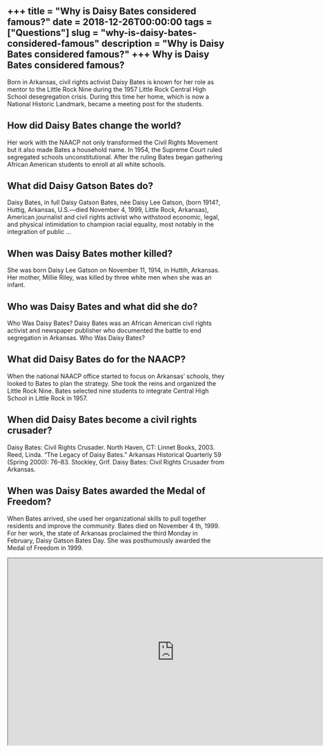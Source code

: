 +++
title = "Why is Daisy Bates considered famous?"
date = 2018-12-26T00:00:00
tags = ["Questions"]
slug = "why-is-daisy-bates-considered-famous"
description = "Why is Daisy Bates considered famous?"
+++
Why is Daisy Bates considered famous?
-------------------------------------

Born in Arkansas, civil rights activist Daisy Bates is known for her role as mentor to the Little Rock Nine during the 1957 Little Rock Central High School desegregation crisis. During this time her home, which is now a National Historic Landmark, became a meeting post for the students.

How did Daisy Bates change the world?
-------------------------------------

Her work with the NAACP not only transformed the Civil Rights Movement but it also made Bates a household name. In 1954, the Supreme Court ruled segregated schools unconstitutional. After the ruling Bates began gathering African American students to enroll at all white schools.

What did Daisy Gatson Bates do?
-------------------------------

Daisy Bates, in full Daisy Gatson Bates, née Daisy Lee Gatson, (born 1914?, Huttig, Arkansas, U.S.—died November 4, 1999, Little Rock, Arkansas), American journalist and civil rights activist who withstood economic, legal, and physical intimidation to champion racial equality, most notably in the integration of public …

When was Daisy Bates mother killed?
-----------------------------------

She was born Daisy Lee Gatson on November 11, 1914, in Huttih, Arkansas. Her mother, Millie Riley, was killed by three white men when she was an infant.

Who was Daisy Bates and what did she do?
----------------------------------------

Who Was Daisy Bates? Daisy Bates was an African American civil rights activist and newspaper publisher who documented the battle to end segregation in Arkansas. Who Was Daisy Bates?

What did Daisy Bates do for the NAACP?
--------------------------------------

When the national NAACP office started to focus on Arkansas’ schools, they looked to Bates to plan the strategy. She took the reins and organized the Little Rock Nine. Bates selected nine students to integrate Central High School in Little Rock in 1957.

When did Daisy Bates become a civil rights crusader?
----------------------------------------------------

Daisy Bates: Civil Rights Crusader. North Haven, CT: Linnet Books, 2003. Reed, Linda. “The Legacy of Daisy Bates.” Arkansas Historical Quarterly 59 (Spring 2000): 76–83. Stockley, Grif. Daisy Bates: Civil Rights Crusader from Arkansas.

When was Daisy Bates awarded the Medal of Freedom?
--------------------------------------------------

When Bates arrived, she used her organizational skills to pull together residents and improve the community. Bates died on November 4 th, 1999. For her work, the state of Arkansas proclaimed the third Monday in February, Daisy Gatson Bates Day. She was posthumously awarded the Medal of Freedom in 1999.

<iframe allow="accelerometer; autoplay; clipboard-write; encrypted-media; gyroscope; picture-in-picture" allowfullscreen="" class="__youtube_prefs__  epyt-is-override  no-lazyload" data-no-lazy="1" data-origheight="433" data-origwidth="770" data-skipgform_ajax_framebjll="" height="433" id="_ytid_17854" loading="lazy" src="https://www.youtube.com/embed/5tw4aHYkP4s?enablejsapi=1&autoplay=0&cc_load_policy=0&cc_lang_pref=&iv_load_policy=1&loop=0&modestbranding=0&rel=1&fs=1&playsinline=0&autohide=2&theme=dark&color=red&controls=1&" title="YouTube player" width="770"></iframe>